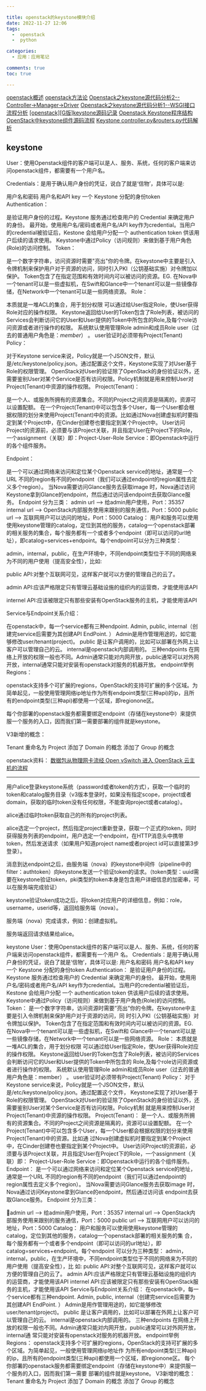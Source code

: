 ```yaml
---

title: openstack的keystone模块介绍
date: 2022-11-27 12:06
tags:
  -  openstack
  -  python

categories:
  - 应用：应用笔记

comments: true
toc: true

---
```

[openstack概述](https://yq.aliyun.com/articles/494442)
[openstack方法论](https://www.cnblogs.com/CloudMan6/p/6391603.html)
[Openstack之keystone源代码分析2--Controller->Manager->Driver](http://www.aboutyun.com/thread-10138-1-1.html)
[Openstack之keystone源代码分析1--WSGI接口流程分析](http://www.aboutyun.com/thread-10137-1-1.html)
[[openstack][G版]keystone源码记录](http://www.aboutyun.com/thread-10136-1-1.html)
[Openstack Keystone程序结构](https://blog.csdn.net/u010325058/article/details/34845443)
[OpenStack中keystone组件源码流程](https://blog.csdn.net/zhxym/article/details/77374142)
[Keystone controller.py&routers.py代码解析](https://blog.csdn.net/Jmilk/article/details/52067927)
## keystone
User：使用Openstack组件的客户端可以是人、服务、系统，任何的客户端来访问openstack组件，都需要有一个用户名。

Credentials：是用于确认用户身份的凭证，说白了就是‘信物’，具体可以是:

用户名和密码
用户名和API key
一个 Keystone 分配的身份token
Authentication：

是验证用户身份的过程。Keystone 服务通过检查用户的 Credential 来确定用户的身份。
最开始，使用用户名/密码或者用户名/API key作为credential。当用户的credential被验证后，Kestone 会给用户分配一个 authentication token 供该用户后续的请求使用。 
Keystone中通过Policy（访问规则）来做到基于用户角色(Role)的访问控制。
Token：

是一个数字字符串，访问资源时需要"亮出"你的令牌。在keystone中主要是引入令牌机制来保护用户对于资源的访问，同时引入PKI（公钥基础实施）对令牌加以保护。
Token包含了在指定范围和有效时间内可以被访问的资源。EG. 在Nova中一个tenant可以是一些虚拟机，在Swift和Glance中一个tenant可以是一些镜像存储，在Network中一个tenant可以是一些网络资源。
Role：

本质就是一堆ACL的集合，用于划分权限
可以通过给User指定Role，使User获得Role对应的操作权限。
Keystone返回给User的Token包含了Role列表，被访问的Services会判断访问它的User和User提供的Token中所包含的Role,及每个role访问资源或者进行操作的权限。
系统默认使用管理Role admin和成员Role user（过去的普通用户角色是：_member_） 。
user验证时必须带有Project(Tenant)
Policy：

对于Keystone service来说，Policy就是一个JSON文件，默认是/etc/keystone/policy.json。通过配置这个文件，Keystone实现了对User基于Role的权限管理。
OpenStack对User的验证除了OpenStack的身份验证以外，还需要鉴别User对某个Service是否有访问权限。Policy机制就是用来控制User对Project(Tenant)中资源的操作权限。
Project(Tenant)：

是一个人、或服务所拥有的资源集合。不同的Project之间资源是隔离的，资源可以设置配额。
在一个Project(Tenant)中可以包含多个User，每一个User都会根据权限的划分来使用Project(Tenant)中的资源。比如通过Nova创建虚拟机时要指定到某个Project中，在Cinder创建卷也要指定到某个Project中。
User访问Project的资源前，必须要与该Project关联，并且指定User在Project下的Role，一个assignment（关联）即：Project-User-Role
Service：即Openstack中运行的各个组件服务。

Endpoint：

是一个可以通过网络来访问和定位某个Openstack service的地址，通常是一个URL
不同的region有不同的endpoint（我们可以通过endpoint的region属性去定义多个region）。
当Nova需要访问Glance服务去获取image 时，Nova通过访问Keystone拿到Glance的endpoint，然后通过访问该endpoint去获取Glance服务。
Endpoint 分为三类：
admin url –> 给admin用户使用，Port：35357
internal url –> OpenStack内部服务使用来跟别的服务通信，Port：5000
public url –> 互联网用户可以访问的地址，Port：5000
Catalog：
用户和服务可以使用使用keystone管理的catalog，定位到其他的服务，catalog一个openstack部署的相关服务的集合，每个服务都有一个或者多个endpoint（即可以访问的url地址），即catalog=services+endpoint。每个endpoint可以分为三种类型：

admin，internal，public，在生产环境中，不同endpoint类型位于不同的网络来为不同的用户使用（提高安全性），比如:

public API:对整个互联网可见，这样客户就可以方便的管理自己的云了。

admin API:应该严格限定只有管理云基础设施的组织内的运营商，才能使用该API

internel API:应该被限定只有那些安装有OpenStack服务的主机，才能使用该API

Service与Endpoint关系介绍：

在openstack中，每一个service都有三种endpoint. Admin, public, internal（创建完service后需要为其创建API EndPoint. ）
Admin是用作管理用途的，如它能够修改user/tenant(project)。
public 是让客户调用的，比如可以部署在外网上让客户可以管理自己的云。
internal是openstack内部调用的。
三种endpoints 在网络上开放的权限一般也不同。Admin通常只能对内网开放，public通常可以对外网开放，internal通常只能对安装有openstack对服务的机器开放。
 endpoint举例
Regions：

openstack支持多个可扩展的regions，OpenStack的支持可扩展的多个区域。为简单起见，一般使用管理网络ip地址作为所有endpoint类型(三种api)的ip，且所有的endpoint类型(三种api)都使用一个区域，即regionone区。

每个你部署的openstack服务都需要绑定endpoint（存储在keystone中）来提供服一个服务的入口，因而我们第一需要部署的组件就是keystone。

V3新增的概念：

Tenant 重命名为 Project
添加了 Domain 的概念
添加了 Group 的概念

openstack资料：
 [数据包从物理网卡流经 Open vSwitch 进入 OpenStack 云主机的流程](https://www.cnblogs.com/jmilkfan-fanguiju/p/11825035.html)

---

用户alice登录keystone系统（password或者token的方式），获取一个临时的token和catalog服务目录（v3版本登录时，如果没有指定scope，project或者domain，获取的临时token没有任何权限，不能查询project或者catalog）。

alice通过临时token获取自己的所有的project列表。

alice选定一个project，然后指定project重新登录，获取一个正式的token，同时获得服务列表的endpoint，用户选定一个endpoint，在HTTP消息头中携带token，然后发送请求（如果用户知道project name或者project id可以直接第3步登录）。

消息到达endpoint之后，由服务端（nova）的keystone中间件（pipeline中的filter：authtoken）向keystone发送一个验证token的请求。（token类型：uuid需要在keystone验证token，pki类型的token本身是包含用户详细信息的加密串，可以在服务端完成验证）

keystone验证token成功之后，将token对应用户的详细信息，例如：role，username，userid等，返回给服务端（nova）。

服务端（nova）完成请求，例如：创建虚拟机。

服务端返回请求结果给alice。

keystone
User：使用Openstack组件的客户端可以是人、服务、系统，任何的客户端来访问openstack组件，都需要有一个用户
名。
Credentials：是用于确认用户身份的凭证，说白了就是‘信物’，具体可以是:
用户名和密码
用户名和API key
一个 Keystone 分配的身份token
Authentication：
是验证用户身份的过程。Keystone 服务通过检查用户的 Credential 来确定用户的身份。
最开始，使用用户名/密码或者用户名/API key作为credential。当用户的credential被验证后，Kestone 会给用户分配
一个 authentication token 供该用户后续的请求使用。
Keystone中通过Policy（访问规则）来做到基于用户角色(Role)的访问控制。
Token：
是一个数字字符串，访问资源时需要”亮出”你的令牌。在keystone中主要是引入令牌机制来保护用户对于资源的访问，同
时引入PKI（公钥基础实施）对令牌加以保护。
Token包含了在指定范围和有效时间内可以被访问的资源。EG. 在Nova中一个tenant可以是一些虚拟机，在Swift和
Glance中一个tenant可以是一些镜像存储，在Network中一个tenant可以是一些网络资源。
Role：
本质就是一堆ACL的集合，用于划分权限
可以通过给User指定Role，使User获得Role对应的操作权限。
Keystone返回给User的Token包含了Role列表，被访问的Services会判断访问它的User和User提供的Token中所包含的
Role,及每个role访问资源或者进行操作的权限。
系统默认使用管理Role admin和成员Role user（过去的普通用户角色是：member） 。
user验证时必须带有Project(Tenant)
Policy：
对于Keystone service来说，Policy就是一个JSON文件，默认是/etc/keystone/policy.json。通过配置这个文件，
Keystone实现了对User基于Role的权限管理。
OpenStack对User的验证除了OpenStack的身份验证以外，还需要鉴别User对某个Service是否有访问权限。Policy机制
就是用来控制User对Project(Tenant)中资源的操作权限。
Project(Tenant)：
是一个人、或服务所拥有的资源集合。不同的Project之间资源是隔离的，资源可以设置配额。
在一个Project(Tenant)中可以包含多个User，每一个User都会根据权限的划分来使用Project(Tenant)中的资源。比如通
过Nova创建虚拟机时要指定到某个Project中，在Cinder创建卷也要指定到某个Project中。
User访问Project的资源前，必须要与该Project关联，并且指定User在Project下的Role，一个assignment（关联）即：
Project-User-Role
Service：即Openstack中运行的各个组件服务。
Endpoint：
是一个可以通过网络来访问和定位某个Openstack service的地址，通常是一个URL
不同的region有不同的endpoint（我们可以通过endpoint的region属性去定义多个region）。
当Nova需要访问Glance服务去获取image 时，Nova通过访问Keystone拿到Glance的endpoint，然后通过访问该
endpoint去获取Glance服务。
Endpoint 分为三类：

admin url –> 给admin用户使用，Port：35357
internal url –> OpenStack内部服务使用来跟别的服务通信，Port：5000
public url –> 互联网用户可以访问的地址，Port：5000
Catalog：
用户和服务可以使用使用keystone管理的catalog，定位到其他的服务，catalog一个openstack部署的相关服务的集
合，每个服务都有一个或者多个endpoint（即可以访问的url地址），即catalog=services+endpoint。每个endpoint
可以分为三种类型：
admin，internal，public，在生产环境中，不同endpoint类型位于不同的网络来为不同的用户使用（提高安全性），比
如:
public API:对整个互联网可见，这样客户就可以方便的管理自己的云了。
admin API:应该严格限定只有管理云基础设施的组织内的运营商，才能使用该API
internel API:应该被限定只有那些安装有OpenStack服务的主机，才能使用该API
Service与Endpoint关系介绍：
在openstack中，每一个service都有三种endpoint. Admin, public, internal（创建完service后需要为其创建API
EndPoint. ）
Admin是用作管理用途的，如它能够修改user/tenant(project)。
public 是让客户调用的，比如可以部署在外网上让客户可以管理自己的云。
internal是openstack内部调用的。
三种endpoints 在网络上开放的权限一般也不同。Admin通常只能对内网开放，public通常可以对外网开放，internal通
常只能对安装有openstack对服务的机器开放。
endpoint举例
Regions：
openstack支持多个可扩展的regions，OpenStack的支持可扩展的多个区域。为简单起见，一般使用管理网络ip地址作
为所有endpoint类型(三种api)的ip，且所有的endpoint类型(三种api)都使用一个区域，即regionone区。
每个你部署的openstack服务都需要绑定endpoint（存储在keystone中）来提供服一个服务的入口，因而我们第一需要
部署的组件就是keystone。
V3新增的概念：
Tenant 重命名为 Project
添加了 Domain 的概念
添加了 Group 的概念